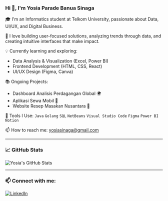 ### Hi 👋, I'm Yosia Parade Banua Sinaga

🎓 I'm an Informatics student at Telkom University, passionate about Data, UI/UX, and Digital Business.

🌱 I love building user-focused solutions, analyzing trends through data, and creating intuitive interfaces that make impact.

💡 Currently learning and exploring:
- Data Analysis & Visualization (Excel, Power BI)
- Frontend Development (HTML, CSS, React)
- UI/UX Design (Figma, Canva)

📚 Ongoing Projects:
- Dashboard Analisis Perdagangan Global 🌍
- Aplikasi Sewa Mobil 🚗
- Website Resep Masakan Nusantara 🍲

🔧 Tools I Use:
`Java` `Golang` `SQL` `NetBeans` `Visual Studio Code` `Figma` `Power BI` `Notion`

📫 How to reach me: yosiasinaga@gmail.com

---

### 📈 GitHub Stats

![Yosia's GitHub Stats](https://github-readme-stats.vercel.app/api?username=YosiaSinaga&show_icons=true&theme=radical)

---

### 📫 Connect with me:
[![LinkedIn](https://img.shields.io/badge/LinkedIn-blue?style=flat&logo=linkedin&logoColor=white)](https://linkedin.com/in/nama-linkedin-kamu)

